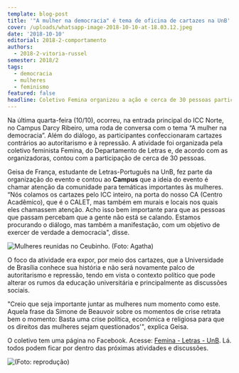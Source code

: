 ```yaml
---
template: blog-post
title: '"A mulher na democracia" é tema de oficina de cartazes na UnB'
cover: /uploads/whatsapp-image-2018-10-10-at-18.03.12.jpeg
date: '2018-10-10'
editorial: 2018-2-comportamento
authors:
  - 2018-2-vitoria-russel
semester: 2018/2
tags:
  - democracia
  - mulheres
  - feminismo
featured: false
headline: Coletivo Femina organizou a ação e cerca de 30 pessoas participaram
---
```

Na última quarta-feira (10/10), ocorreu, na entrada principal do ICC Norte, no Campus Darcy Ribeiro, uma roda de conversa com o tema “A mulher na democracia”. Além do diálogo, as participantes confeccionaram cartazes contrários ao autoritarismo e à repressão. A atividade foi organizada pela coletivo feminista Femina, do Departamento de Letras e, de acordo com as organizadoras, contou com a participação de cerca de 30 pessoas.

Geisa de França, estudante de Letras-Português na UnB, fez parte da organização do evento e contou ao **Campus** que a ideia do evento é chamar atenção da comunidade para temáticas importantes às mulheres. “Nós colamos os cartazes pelo ICC inteiro, na porta do nosso CA (Centro Acadêmico), que é o CALET, mas também em murais e locais nos quais eles chamassem atenção. Acho isso bem importante para que as pessoas que passam percebam que a gente não está se calando. Estamos procurando o diálogo, mas também a manifestação, com um objetivo de exercer de verdade a democracia", disse.

![Mulheres reunidas no Ceubinho. (Foto: Agatha)](/uploads/whatsapp-image-2018-10-10-at-18.03.12.jpeg)

O foco da atividade era expor, por meio dos cartazes, que a Universidade de Brasília conhece sua história e não será novamente palco de autoritarismo e repressão, tendo em vista o contexto político que pode alterar os rumos da educação universitária e principalmente as discussões sociais.

"Creio que seja importante juntar as mulheres num momento como este. Aquela frase da Simone de Beauvoir sobre os momentos de crise retrata bem o momento: Basta uma crise política, econômica e religiosa para que os direitos das mulheres sejam questionados'", explica Geisa.

O coletivo tem uma página no Facebook. Acesse: [Femina - Letras - UnB](https://www.facebook.com/pages/category/Cause/Femina-Letras-UnB-293244118124587/). Lá. todos podem ficar por dentro das próximas atividades e discussões.

![(Foto: reprodução)](/uploads/40650236_293245704791095_1992725071403155456_n.jpg)
